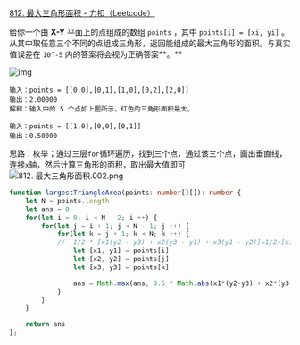 [812. 最大三角形面积 - 力扣（Leetcode）](https://leetcode.cn/problems/largest-triangle-area/description/)

给你一个由 **X-Y** 平面上的点组成的数组 `points` ，其中 `points[i] = [xi, yi]` 。从其中取任意三个不同的点组成三角形，返回能组成的最大三角形的面积。与真实值误差在 `10^-5` 内的答案将会视为正确答案**。**

![img](https://s3-lc-upload.s3.amazonaws.com/uploads/2018/04/04/1027.png)

```
输入：points = [[0,0],[0,1],[1,0],[0,2],[2,0]]
输出：2.00000
解释：输入中的 5 个点如上图所示，红色的三角形面积最大。

输入：points = [[1,0],[0,0],[0,1]]
输出：0.50000
```

思路：枚举；通过三层`for`循环遍历，找到三个点，通过该三个点，画出垂直线，连接`x`轴，然后计算三角形的面积，取出最大值即可
![812. 最大三角形面积.002.png](https://pic.leetcode-cn.com/1652581790-XRkRMK-812.%20%E6%9C%80%E5%A4%A7%E4%B8%89%E8%A7%92%E5%BD%A2%E9%9D%A2%E7%A7%AF.002.png)

```typescript
function largestTriangleArea(points: number[][]): number {
    let N = points.length
    let ans = 0
    for(let i = 0; i < N - 2; i ++) {
        for(let j = i + 1; j < N - 1; j ++) {
            for(let k = j + 1; k < N; k ++) {
            //  1/2 * [x1(y2 - y3) + x2(y3 - y1) + x3(y1 - y2)]=1/2∗[x1(y2−y3)+x2(y3−y1)+x3(y1−y2)]
                let [x1, y1] = points[i]
                let [x2, y2] = points[j]
                let [x3, y3] = points[k]

                ans = Math.max(ans, 0.5 * Math.abs(x1*(y2-y3) + x2*(y3-y1) + x3*(y1-y2)))
            }
        }
    }

    return ans
};
```

